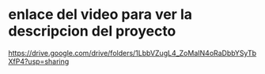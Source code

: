#  enlace del video para ver la descripcion del proyecto 
https://drive.google.com/drive/folders/1LbbVZugL4_ZoMaIN4oRaDbbYSyTbXfP4?usp=sharing
